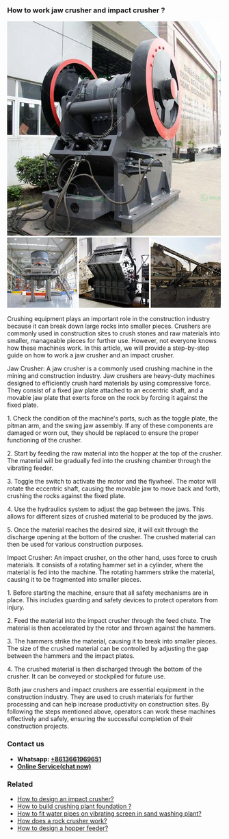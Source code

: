 <h3>How to work jaw crusher and impact crusher ?</h3><img src='1701746051.jpg' alt=''><p>Crushing equipment plays an important role in the construction industry because it can break down large rocks into smaller pieces. Crushers are commonly used in construction sites to crush stones and raw materials into smaller, manageable pieces for further use. However, not everyone knows how these machines work. In this article, we will provide a step-by-step guide on how to work a jaw crusher and an impact crusher.</p><p>Jaw Crusher: A jaw crusher is a commonly used crushing machine in the mining and construction industry. Jaw crushers are heavy-duty machines designed to efficiently crush hard materials by using compressive force. They consist of a fixed jaw plate attached to an eccentric shaft, and a movable jaw plate that exerts force on the rock by forcing it against the fixed plate.</p><p>1. Check the condition of the machine's parts, such as the toggle plate, the pitman arm, and the swing jaw assembly. If any of these components are damaged or worn out, they should be replaced to ensure the proper functioning of the crusher.</p><p>2. Start by feeding the raw material into the hopper at the top of the crusher. The material will be gradually fed into the crushing chamber through the vibrating feeder.</p><p>3. Toggle the switch to activate the motor and the flywheel. The motor will rotate the eccentric shaft, causing the movable jaw to move back and forth, crushing the rocks against the fixed plate.</p><p>4. Use the hydraulics system to adjust the gap between the jaws. This allows for different sizes of crushed material to be produced by the jaws.</p><p>5. Once the material reaches the desired size, it will exit through the discharge opening at the bottom of the crusher. The crushed material can then be used for various construction purposes.</p><p>Impact Crusher: An impact crusher, on the other hand, uses force to crush materials. It consists of a rotating hammer set in a cylinder, where the material is fed into the machine. The rotating hammers strike the material, causing it to be fragmented into smaller pieces.</p><p>1. Before starting the machine, ensure that all safety mechanisms are in place. This includes guarding and safety devices to protect operators from injury.</p><p>2. Feed the material into the impact crusher through the feed chute. The material is then accelerated by the rotor and thrown against the hammers.</p><p>3. The hammers strike the material, causing it to break into smaller pieces. The size of the crushed material can be controlled by adjusting the gap between the hammers and the impact plates.</p><p>4. The crushed material is then discharged through the bottom of the crusher. It can be conveyed or stockpiled for future use.</p><p>Both jaw crushers and impact crushers are essential equipment in the construction industry. They are used to crush materials for further processing and can help increase productivity on construction sites. By following the steps mentioned above, operators can work these machines effectively and safely, ensuring the successful completion of their construction projects.</p><h3>Contact us</h3><ul><li><strong>Whatsapp:&nbsp;<a href="https://wa.me/8613661969651">+8613661969651</a></strong></li><li><a href="https://swt.shibang-china.com/?git&amp;zhl&amp;How to work jaw crusher and impact crusher "><strong>Online Service(chat now)</strong></a></li></ul><h3>Related</h3><ul><li><a href='How to design an impact crusher.md'>How to design an impact crusher?</a></li><li><a href='How to build crushing plant foundation .md'>How to build crushing plant foundation ?</a></li><li><a href='How to fit water pipes on vibrating screen in sand washing plant.md'>How to fit water pipes on vibrating screen in sand washing plant?</a></li><li><a href='How does a rock crusher work.md'>How does a rock crusher work?</a></li><li><a href='How to design a hopper feeder.md'>How to design a hopper feeder?</a></li></ul>
